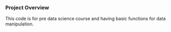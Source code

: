 ### Project Overview

 This code is for pre data science course and having basic functions for data manipulation.


